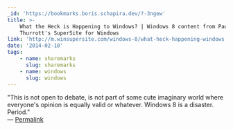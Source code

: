 ```yaml
---
_id: 'https://bookmarks.boris.schapira.dev/?-3ngew'
title: >-
    What the Heck is Happening to Windows? | Windows 8 content from Paul
    Thurrott's SuperSite for Windows
link: 'http://m.winsupersite.com/windows-8/what-heck-happening-windows'
date: '2014-02-10'
tags:
    - name: sharemarks
      slug: sharemarks
    - name: windows
      slug: windows
---
```


&quot;This is not open to debate, is not part of some cute imaginary world where
everyone's opinion is equally valid or whatever. Windows 8 is a disaster.
Period.&quot; <br>&#8212;
<a href="https://bookmarks.boris.schapira.dev/?-3ngew" title="Permalink">Permalink</a>
